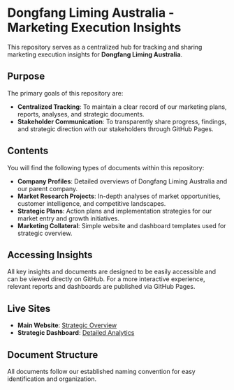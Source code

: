 # Dongfang Liming Australia - Marketing Execution Insights

This repository serves as a centralized hub for tracking and sharing marketing execution insights for **Dongfang Liming Australia**.

## Purpose

The primary goals of this repository are:

- **Centralized Tracking**: To maintain a clear record of our marketing plans, reports, analyses, and strategic documents.
- **Stakeholder Communication**: To transparently share progress, findings, and strategic direction with our stakeholders through GitHub Pages.

## Contents

You will find the following types of documents within this repository:

- **Company Profiles**: Detailed overviews of Dongfang Liming Australia and our parent company.
- **Market Research Projects**: In-depth analyses of market opportunities, customer intelligence, and competitive landscapes.
- **Strategic Plans**: Action plans and implementation strategies for our market entry and growth initiatives.
- **Marketing Collateral**: Simple website and dashboard templates used for strategic overview.

## Accessing Insights

All key insights and documents are designed to be easily accessible and can be viewed directly on GitHub. For a more interactive experience, relevant reports and dashboards are published via GitHub Pages.

## Live Sites

- **Main Website**: [Strategic Overview](https://your-username.github.io/marketing/)
- **Strategic Dashboard**: [Detailed Analytics](https://your-username.github.io/marketing/E_Sunrise_Strategic_Dashboard_2024-2025.html)

## Document Structure

All documents follow our established naming convention for easy identification and organization. 